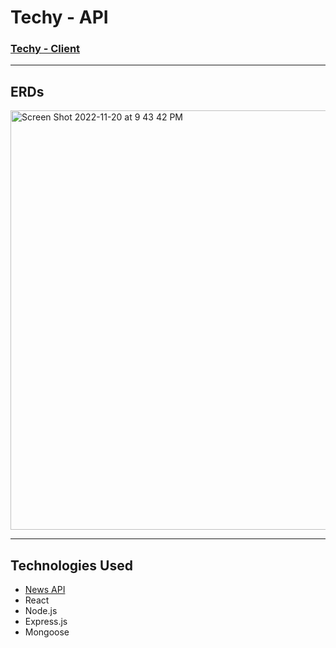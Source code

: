 # Techy - API
### <a href='https://github.com/ange1026/Techy-Client'>Techy - Client</a>

<hr>

## ERDs

<img width="671" alt="Screen Shot 2022-11-20 at 9 43 42 PM" src="https://media.git.generalassemb.ly/user/45071/files/f3ccca38-5bd1-4318-b354-37353eac1c54">

<hr>

## Technologies Used

- <a href='https://newsapi.org/'>News API</a>
- React
- Node.js
- Express.js
- Mongoose




